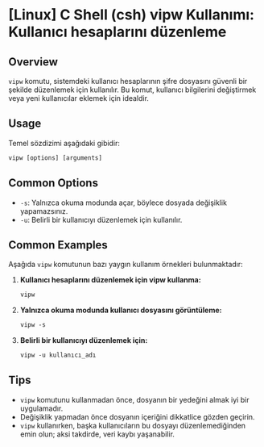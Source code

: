 # [Linux] C Shell (csh) vipw Kullanımı: Kullanıcı hesaplarını düzenleme

## Overview
`vipw` komutu, sistemdeki kullanıcı hesaplarının şifre dosyasını güvenli bir şekilde düzenlemek için kullanılır. Bu komut, kullanıcı bilgilerini değiştirmek veya yeni kullanıcılar eklemek için idealdir.

## Usage
Temel sözdizimi aşağıdaki gibidir:

```csh
vipw [options] [arguments]
```

## Common Options
- `-s`: Yalnızca okuma modunda açar, böylece dosyada değişiklik yapamazsınız.
- `-u`: Belirli bir kullanıcıyı düzenlemek için kullanılır.

## Common Examples
Aşağıda `vipw` komutunun bazı yaygın kullanım örnekleri bulunmaktadır:

1. **Kullanıcı hesaplarını düzenlemek için vipw kullanma:**

   ```csh
   vipw
   ```

2. **Yalnızca okuma modunda kullanıcı dosyasını görüntüleme:**

   ```csh
   vipw -s
   ```

3. **Belirli bir kullanıcıyı düzenlemek için:**

   ```csh
   vipw -u kullanıcı_adı
   ```

## Tips
- `vipw` komutunu kullanmadan önce, dosyanın bir yedeğini almak iyi bir uygulamadır.
- Değişiklik yapmadan önce dosyanın içeriğini dikkatlice gözden geçirin.
- `vipw` kullanırken, başka kullanıcıların bu dosyayı düzenlemediğinden emin olun; aksi takdirde, veri kaybı yaşanabilir.
